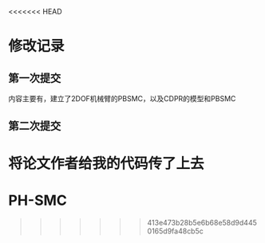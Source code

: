 <<<<<<< HEAD
#   修改记录
## 第一次提交
内容主要有，建立了2DOF机械臂的PBSMC，以及CDPR的模型和PBSMC
## 第二次提交
将论文作者给我的代码传了上去
=======
# PH-SMC
>>>>>>> 413e473b28b5e6b68e58d9d4450165d9fa48cb5c
